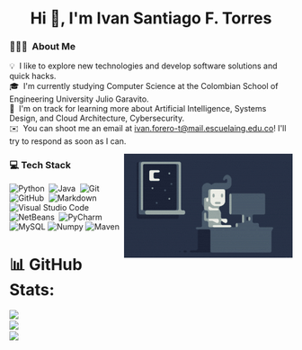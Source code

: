 
<h1 align="center">Hi 👋, I'm Ivan Santiago F. Torres </h1>

### 👨🏻‍💻 &nbsp;About Me

💡 &nbsp;I like to explore new technologies and develop software solutions and quick hacks.\
🎓 &nbsp;I'm currently studying Computer Science at the Colombian School of Engineering University Julio Garavito.\
🚀 &nbsp;I'm on track for learning more about Artificial Intelligence, Systems Design, and Cloud Architecture, Cybersecurity.\
✉️ &nbsp;You can shoot me an email at ivan.forero-t@mail.escuelaing.edu.co! I'll try to respond as soon as I can.


<img alt="Night Coding" src="https://raw.githubusercontent.com/AVS1508/AVS1508/master/assets/Night-Coding.gif" align="right"/>



### 💻 Tech Stack

![Python](https://img.shields.io/badge/-Python-05122A?style=flat&logo=python)&nbsp;
![Java](https://img.shields.io/badge/-Java-05122A?style=flat&logo=Java&logoColor=FFA518)&nbsp;
![Git](https://img.shields.io/badge/-Git-05122A?style=flat&logo=git)&nbsp;
![GitHub](https://img.shields.io/badge/-GitHub-05122A?style=flat&logo=github)&nbsp;
![Markdown](https://img.shields.io/badge/-Markdown-05122A?style=flat&logo=markdown)\
![Visual Studio Code](https://img.shields.io/badge/-Visual%20Studio%20Code-05122A?style=flat&logo=visual-studio-code&logoColor=007ACC)&nbsp;
![NetBeans](https://img.shields.io/badge/-NetBeans-05122A?style=flat&logo=apache-netbeans-ide&logoColor=1B6AC6)&nbsp;
![PyCharm](https://img.shields.io/badge/-PyCharm-05122A?style=flat&logo=pycharm&logoColor=31A8FF)\
![MySQL](https://img.shields.io/badge/MySQL-05122A?style=flat-square&logo=MySQL&logoColor=white)
![Numpy](https://img.shields.io/badge/Numpy-05122A?style=flat-square&logo=Numpy&logoColor=white)
![Maven](https://img.shields.io/badge/Maven-05122A?style=flat-square&logo=Apache%20Maven&logoColor=white)


# 📊 GitHub Stats:
![](https://github-readme-stats.vercel.app/api?username=Ttowers-09&theme=dark&hide_border=false&include_all_commits=false&count_private=false)<br/>
![](https://github-readme-streak-stats.herokuapp.com/?user=Ttowers-09&theme=dark&hide_border=false)<br/>
![](https://github-readme-stats.vercel.app/api/top-langs/?username=Ttowers-09&theme=dark&hide_border=false&include_all_commits=false&count_private=false&layout=compact)


